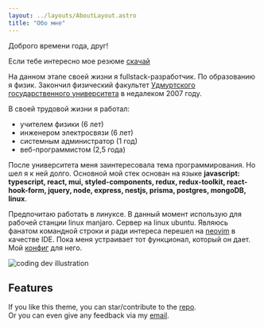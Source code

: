 ```yaml
---
layout: ../layouts/AboutLayout.astro
title: "Обо мне"
---
```


Доброго времени года, друг!

Если тебе интересно мое резюме [скачай](http://)

На данном этапе своей жизни я fullstack-разработчик. По образованию я физик. Закончил физический факультет [Удмуртского государственного университета](https://udsu.ru) в недалеком 2007 году.

В своей трудовой жизни я работал:
- учителем физики (6 лет) 
- инженером электросвязи (6 лет)
- системным администратор (1 год)
- веб-программистом (2,5 года)

После университета меня заинтересовала тема программирования. Но шел я к ней долго. 
Основной мой стек основан на языке **javascript: typescript, react, mui, styled-components, redux, redux-toolkit, react-hook-form, jquery, node, express, nestjs, prisma, postgres, mongoDB, linux**. 

Предпочитаю работать в линуксе. В данный момент использую для рабочей станции linux manjaro. Сервер на linux ubuntu. Являюсь фанатом командной строки и ради интереса перешел на [neovim](https://neovim.io/) в качестве IDE. Пока меня устраивает тот функционал, который он дает. Мой [конфиг](https://github.com/avakumov/neovim-config) для него.



<div>
  <img src="/assets/dev.svg" class="sm:w-1/2 mx-auto" alt="coding dev illustration">
</div>

## Features

If you like this theme, you can star/contribute to the [repo](https://github.com/satnaing/astro-paper).  
Or you can even give any feedback via my [email](mailto:contact@satnaing.dev).
